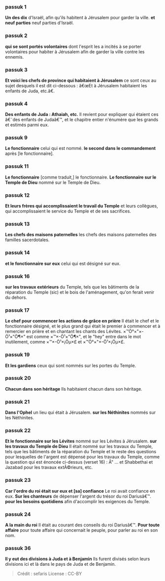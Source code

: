 
### passuk 1
<b>Un des dix</b> d'Israël, afin qu'ils habitent à Jérusalem pour garder la ville. 
<b>et neuf parties</b> neuf parties d'Israël. 

### passuk 2
<b>qui se sont portés volontaires</b> dont l'esprit les a incités à se porter volontaires pour habiter à Jérusalem afin de garder la ville contre les ennemis. 

### passuk 3
<b>Et voici les chefs de province qui habitaient à Jérusalem</b> ce sont ceux au sujet desquels il est dit ci-dessous : â€œEt à Jérusalem habitaient les enfants de Juda, etc.â€. 

### passuk 4
<b>Des enfants de Juda : Athaiah, etc.</b> Il revient pour expliquer qui étaient ces â€˜des enfants de Judaâ€™, et le chapitre entier n'énumère que les grands et estimés parmi eux. 

### passuk 9
<b>Le fonctionnaire</b> celui qui est nommé. 
<b>le second dans le commandement</b> après [le fonctionnaire]. 

### passuk 11
<b>Le fonctionnaire</b> [comme traduit,] le fonctionnaire. 
<b>Le fonctionnaire sur le Temple de Dieu</b> nommé sur le Temple de Dieu. 

### passuk 12
<b>Et leurs frères qui accomplissaient le travail du Temple</b> et leurs collègues, qui accomplissaient le service du Temple et de ses sacrifices. 

### passuk 13
<b>Les chefs des maisons paternelles</b> les chefs des maisons paternelles des familles sacerdotales. 

### passuk 14
<b>et le fonctionnaire sur eux</b> celui qui est désigné sur eux. 

### passuk 16
<b>sur les travaux extérieurs</b> du Temple, tels que les bâtiments de la réparation du Temple (sic) et le bois de l'aménagement, qu'on ferait venir du dehors. 

### passuk 17
<b>Le chef pour commencer les actions de grâce en prière</b> Il était le chef et le fonctionnaire désigné, et le plus grand qui était le premier à commencer et à remercier en prière et en chantant les chants des Lévites. ×™Ö°×"×-Ö¹×"Ö¶×" est comme ×™×-Ö¹×"Ö¶×", et le "hey" entre dans le mot inutilement, comme ×™×-Ö¹×¡Öµ×£ et ×™Ö°×"×-Ö¹×¡Öµ×£. 

### passuk 19
<b>Et les gardiens</b> ceux qui sont nommés sur les portes du Temple. 

### passuk 20
<b>Chacun dans son héritage</b> Ils habitaient chacun dans son héritage. 

### passuk 21
<b>Dans l'Ophel</b> un lieu qui était à Jérusalem. 
<b>sur les Néthinites</b> nommés sur les Néthinites. 

### passuk 22
<b>Et le fonctionnaire sur les Lévites</b> nommé sur les Lévites à Jérusalem. 
<b>sur les travaux du Temple de Dieu</b> Il était nommé sur les travaux du Temple, tels que les bâtiments de la réparation du Temple et le reste des questions pour lesquelles de l'argent est dépensé pour les travaux du Temple, comme la question qui est énoncée ci-dessus (verset 16) : Â" ... et Shabbethai et Jazabad pour les travaux extÃ©rieurs, etc. 

### passuk 23
<b>Car l'ordre du roi était sur eux et [sa] confiance</b> Le roi avait confiance en eux. 
<b>Sur les chanteurs</b> de dépenser l'argent du trésor du roi Dariusâ€™. 
<b>pour les besoins quotidiens</b> afin d'accomplir les exigences du Temple. 

### passuk 24
<b>A la main du roi</b> Il était au courant des conseils du roi Dariusâ€™. 
<b>Pour toute affaire</b> pour toute affaire qui concernait le peuple, pour parler au roi en son nom. 

### passuk 36
<b>Il y eut des divisions à Juda et à Benjamin</b> Ils furent divisés selon leurs divisions ici et là dans le pays de Juda et de Benjamin. 

>Crédit : sefaris
>License : CC-BY
